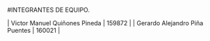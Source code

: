 #INTEGRANTES DE EQUIPO.

| Victor Manuel Quiñones Pineda | 159872 |
| Gerardo Alejandro Piña Puentes | 160021 |
